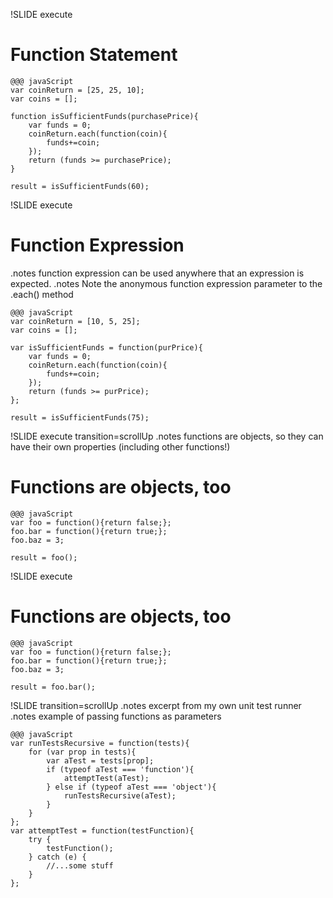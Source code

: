!SLIDE execute

# Function Statement #

	@@@ javaScript
    var coinReturn = [25, 25, 10];
    var coins = [];

    function isSufficientFunds(purchasePrice){
        var funds = 0;
        coinReturn.each(function(coin){
            funds+=coin;
        });
        return (funds >= purchasePrice);
    }

    result = isSufficientFunds(60);

!SLIDE execute

# Function Expression #
.notes function expression can be used anywhere that an expression is expected.
.notes Note the anonymous function expression parameter to the .each() method

	@@@ javaScript
    var coinReturn = [10, 5, 25];
    var coins = [];

    var isSufficientFunds = function(purPrice){
        var funds = 0;
        coinReturn.each(function(coin){
            funds+=coin;
        });
        return (funds >= purPrice);
    };

    result = isSufficientFunds(75);


!SLIDE execute transition=scrollUp
.notes functions are objects, so they can have their own properties (including other functions!)

# Functions are objects, too #

	@@@ javaScript
    var foo = function(){return false;};
    foo.bar = function(){return true;};
    foo.baz = 3;

    result = foo();

!SLIDE execute

# Functions are objects, too #

	@@@ javaScript
    var foo = function(){return false;};
    foo.bar = function(){return true;};
    foo.baz = 3;

    result = foo.bar();

!SLIDE transition=scrollUp
.notes excerpt from my own unit test runner
.notes example of passing functions as parameters

    @@@ javaScript
    var runTestsRecursive = function(tests){
        for (var prop in tests){
            var aTest = tests[prop];
            if (typeof aTest === 'function'){
                attemptTest(aTest);
            } else if (typeof aTest === 'object'){
                runTestsRecursive(aTest);
            }
        }
    };
    var attemptTest = function(testFunction){
        try {
            testFunction();
        } catch (e) {
            //...some stuff
        }
    };

